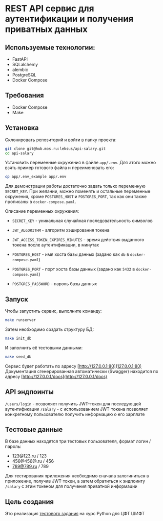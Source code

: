 # REST API сервис для аутентификации и получения приватных данных

## Используемые технологии:
 - FastAPI
 - SQLalchemy
 - alembic
 - PostgreSQL
 - Docker Compose

## Требования
 - Docker Compose
 - Make


## Установка

Склонировать репозиторий и войти в папку проекта:
```bash
git clone git@hub.mos.ru:leksus/api-salary.git
cd api-salary
```

Установить переменные окружения в файле `app/.env`. Для этого можно взять пример готового файла и переименовать его:
```bash
cp app/.env_example app/.env
```
Для демонстрации работы достаточно задать только переменную `SECRET_KEY`. При желании, можно поменять и остальные переменные окружения, кроме `POSTGRES_HOST` и `POSTGRES_PORT`, так как они также прописаны в `docker-compose.yaml`.

Описание переменных окружения:
 - `SECRET_KEY` - уникальная случайная последовательность символов
 - `JWT_ALGORITHM` - алгоритм хэширования токена
 - `JWT_ACCESS_TOKEN_EXPIRES_MINUTES` - время действия выданного токена после аутентификации, в минутах

 - `POSTGRES_HOST` - имя хоста базы данных (задано как `db` в `docker-compose.yaml`)
 - `POSTGRES_PORT` - порт хоста базы данных (задано как `5432` в `docker-compose.yaml`)
 - `POSTGRES_PASSWORD` - пароль базы данных

## Запуск

Чтобы запустить сервис, выполните команду:
```bash
make runserver
```

Затем необходимо создать структуру БД:
```bash
make init_db
```

И заполнить её тестовыми данными:
```bash
make seed_db
```

Сервис будет работать по адресу [http://127.0.0.1:80](127.0.0.1:80)
Документация сгенерированная автоматически (Swagger) находится по адресу [http://127.0.0.1/docs](http://127.0.0.1/docs)

## API эндпоинты

`/users/login` - позволяет получить JWT-токен для последующей аутентификации
`/salary` - с использованием JWT-токена позволяет конкретному пользователю получить информацию о его зарплате


## Тестовые данные

В базе данных находятся три тестовых пользователя, формат логин / пароль:
 - 123@123.ru / 123
 - 456@456@.ru / 456
 - 789@789.ru / 789

Для тестирования приложения необходимо сначала залогиниться в приложение, получив JWT-токен, а затем обратиться к эндпоинту `/salary` с этим токеном для получения приватной информации


## Цель создания

Это реализация [тестового задания](https://hub.mos.ru/leksus/api-salary/-/blob/main/SHIFT_ML_Python_TestTask.pdf) на курс Python для ЦФТ ШИФТ
